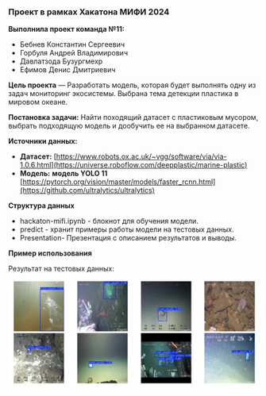 ### Проект в рамках Хакатона МИФИ 2024

**Выполнила проект команда №11:**

- Бебнев Константин Сергеевич
- Горбуля Андрей Владимирович
- Давлатзода Бузургмехр
- Ефимов Денис Дмитриевич


**Цель проекта** — Разработать модель, которая будет выполнять одну из задач мониторинг экосистемы. Выбрана тема детекции пластика в мировом океане.

**Постановка задачи:** Найти походящий датасет с пластиковым мусором, выбрать подходящую модель и дообучить ее на выбранном датасете. 

**Источники данных:**

- **Датасет:** [https://www.robots.ox.ac.uk/~vgg/software/via/via-1.0.6.html](https://universe.roboflow.com/deepplastic/marine-plastic)
- **Модель:** **модель YOLO 11** [https://pytorch.org/vision/master/models/faster_rcnn.html](https://github.com/ultralytics/ultralytics)

**Структура данных**

- hackaton-mifi.ipynb - блокнот для обучения модели.
- predict - хранит примеры работы модели на тестовых данных.
- Presentation- Презентация с описанием результатов и выводы.



**Пример использования**

Результат на тестовых данных:

![Мое изображение](predict/predict.JPG)